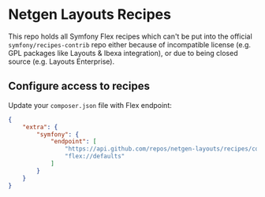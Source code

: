 # Netgen Layouts Recipes

This repo holds all Symfony Flex recipes which can't be put into the official `symfony/recipes-contrib` repo
either because of incompatible license (e.g. GPL packages like Layouts & Ibexa integration), or due to being
closed source (e.g. Layouts Enterprise).

## Configure access to recipes

Update your `composer.json` file with Flex endpoint:

```json
{
    "extra": {
        "symfony": {
            "endpoint": [
                "https://api.github.com/repos/netgen-layouts/recipes/contents/index.json?ref=flex",
                "flex://defaults"
            ]
        }
    }
}
```
